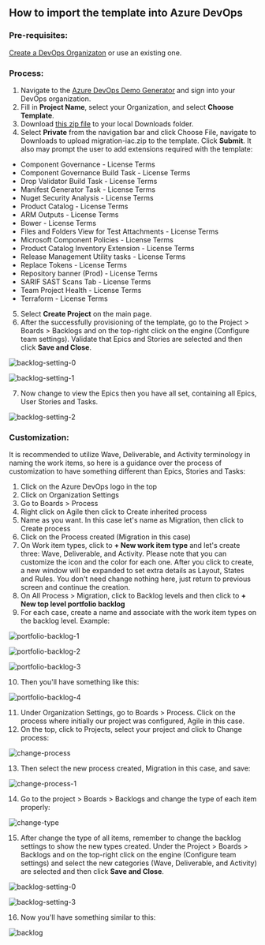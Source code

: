 ## How to import the template into Azure DevOps

### Pre-requisites:

[Create a DevOps Organizaton](https://docs.microsoft.com/en-us/azure/devops/organizations/accounts/create-organization?view=azure-devops#create-an-organization) or use an existing one. 

### Process:

1. Navigate to the [Azure DevOps Demo Generator](https://azuredevopsdemogenerator.azurewebsites.net/Account/Verify) and sign into your DevOps organization.
2. Fill in **Project Name**, select your Organization, and select **Choose Template**.
3. Download [this zip file](/artifacts/iac-migration.zip) to your local Downloads folder.
4. Select **Private** from the navigation bar and click Choose File, navigate to Downloads to upload migration-iac.zip to the template. Click **Submit**. It also may prompt the user to add extensions required with the template:
* Component Governance - License Terms
* Component Governance Build Task - License Terms
* Drop Validator Build Task - License Terms
* Manifest Generator Task - License Terms
* Nuget Security Analysis - License Terms
* Product Catalog - License Terms
* ARM Outputs - License Terms
* Bower - License Terms
* Files and Folders View for Test Attachments - License Terms
* Microsoft Component Policies - License Terms
* Product Catalog Inventory Extension - License Terms
* Release Management Utility tasks - License Terms
* Replace Tokens - License Terms
* Repository banner (Prod) - License Terms
* SARIF SAST Scans Tab - License Terms
* Team Project Health - License Terms
* Terraform - License Terms
5. Select **Create Project** on the main page. 
6. After the successfully provisioning of the template, go to the Project > Boards > Backlogs and on the top-right click on the engine (Configure team settings). Validate that Epics and Stories are selected and then click **Save and Close**. 

![backlog-setting-0](/png/backlog-setting-0.png)


![backlog-setting-1](/png/backlog-setting-1.png)

7. Now change to view the Epics then you have all set, containing all Epics, User Stories and Tasks.

![backlog-setting-2](/png/backlog-setting-2.png)

### Customization:

It is recommended to utilize Wave, Deliverable, and Activity terminology in naming the work items, so here is a guidance over the process of customization to have something different than Epics, Stories and Tasks:

1. Click on the Azure DevOps logo in the top 
2. Click on Organization Settings
3. Go to Boards > Process
4. Right click on Agile then click to Create inherited process
5. Name as you want. In this case let's name as Migration, then click to Create process
6. Click on the Process created (Migration in this case)
7. On Work item types, click to **+ New work item type** and let's create three: Wave, Deliverable, and Activity.  Please note that you can customize the icon and the color for each one. After you click to create, a new window will be expanded to set extra details as Layout, States and Rules. You don't need change nothing here, just return to previous screen and continue the creation.
8. On All Process > Migration, click to Backlog levels and then click to **+ New top level portfolio backlog**
9. For each case, create a name and associate with the work item types on the backlog level. Example:

![portfolio-backlog-1](/png/portfolio-backlog-1.png)

![portfolio-backlog-2](/png/portfolio-backlog-2.png)

![portfolio-backlog-3](/png/portfolio-backlog-3.png)

10. Then you'll have something like this:

![portfolio-backlog-4](/png/portfolio-backlog-4.png)

11. Under Organization Settings, go to Boards > Process. Click on the process where initially our project was configured, Agile in this case.
12. On the top, click to Projects, select your project and click to Change process:

![change-process](/png/change-process.png)

13. Then select the new process created, Migration in this case, and save:

![change-process-1](/png/change-process-1.png)

14. Go to the project > Boards > Backlogs and change the type of each item properly:

![change-type](/png/change-type.png)

15. After change the type of all items, remember to change the backlog settings to show the new types created. Under the Project > Boards > Backlogs and on the top-right click on the engine (Configure team settings) and select the new categories (Wave, Deliverable, and Activity) are selected and then click **Save and Close**.

![backlog-setting-0](/png/backlog-setting-0.png)

![backlog-setting-3](/png/backlog-setting-3.png)

16. Now you'll have something similar to this:

![backlog](/png/backlog.png)

